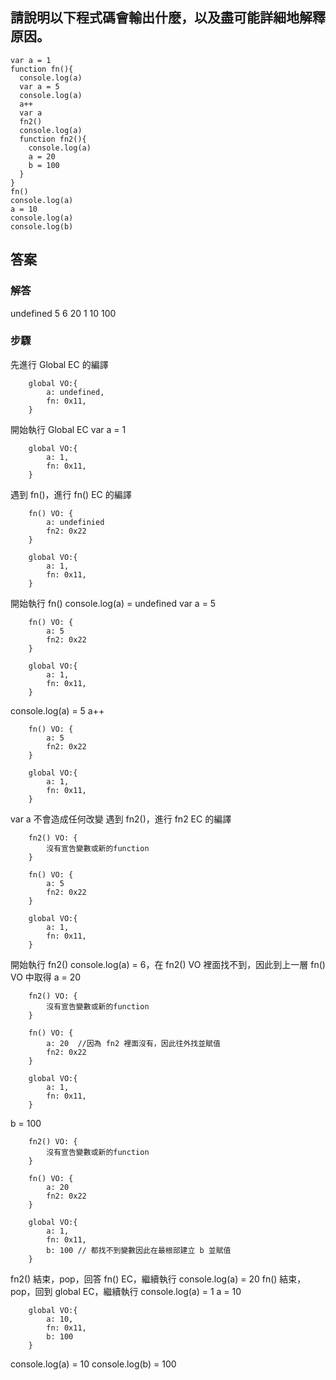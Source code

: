 ## 請說明以下程式碼會輸出什麼，以及盡可能詳細地解釋原因。
```
var a = 1
function fn(){
  console.log(a)
  var a = 5
  console.log(a)
  a++
  var a
  fn2()
  console.log(a)
  function fn2(){
    console.log(a)
    a = 20
    b = 100
  }
}
fn()
console.log(a)
a = 10
console.log(a)
console.log(b)
```

## 答案
### 解答
undefined
5
6
20
1
10
100

### 步驟
  先進行 Global EC 的編譯
```
	global VO:{
		a: undefined,
		fn: 0x11,
	}
```
  開始執行 Global EC
  var a = 1
```
    global VO:{
    	a: 1,
    	fn: 0x11,
    }
```
  遇到 fn()，進行 fn() EC 的編譯
```
    fn() VO: {
    	a: undefinied
    	fn2: 0x22
    }
    
    global VO:{
    	a: 1,
    	fn: 0x11,
    }
```
  開始執行 fn()
  console.log(a) = undefined
  var a = 5
```
    fn() VO: {
    	a: 5
    	fn2: 0x22
    }
    
    global VO:{
    	a: 1,
    	fn: 0x11,
    }
```
  console.log(a) = 5
  a++
```
    fn() VO: {
    	a: 5
    	fn2: 0x22
    }
    
    global VO:{
    	a: 1,
    	fn: 0x11,
    }
```
  var a 不會造成任何改變
  遇到 fn2()，進行 fn2 EC 的編譯
```
    fn2() VO: {
    	沒有宣告變數或新的function
    }

    fn() VO: {
    	a: 5
    	fn2: 0x22
    }
    
    global VO:{
    	a: 1,
    	fn: 0x11,
    }
```
  開始執行 fn2()
  console.log(a) = 6，在 fn2() VO 裡面找不到，因此到上一層 fn() VO 中取得
  a = 20
```
    fn2() VO: {
    	沒有宣告變數或新的function
    }

    fn() VO: {
    	a: 20  //因為 fn2 裡面沒有，因此往外找並賦值
    	fn2: 0x22
    }
    
    global VO:{
    	a: 1,
    	fn: 0x11,
    }
```
  b = 100
```
    fn2() VO: {
    	沒有宣告變數或新的function
    }

    fn() VO: {
    	a: 20
    	fn2: 0x22
    }
    
    global VO:{
    	a: 1,
    	fn: 0x11,
    	b: 100 // 都找不到變數因此在最根部建立 b 並賦值
    }
```
  fn2() 結束，pop，回答 fn() EC，繼續執行 console.log(a) = 20
  fn() 結束，pop，回到 global EC，繼續執行 console.log(a) = 1
  a = 10
```
    global VO:{
    	a: 10,
    	fn: 0x11,
    	b: 100 
    }
```
  console.log(a) = 10
  console.log(b) = 100
